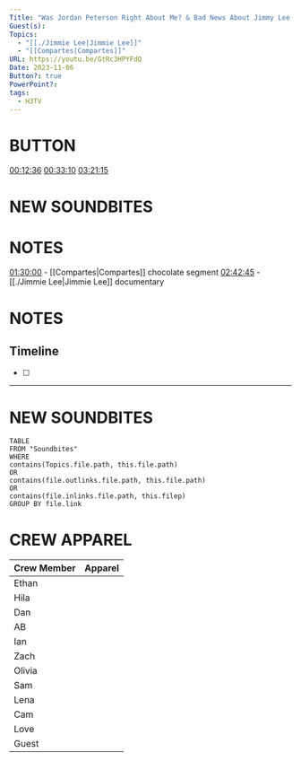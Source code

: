 ```yaml
---
Title: "Was Jordan Peterson Right About Me? & Bad News About Jimmy Lee - H3TV #97"
Guest(s): 
Topics:
  - "[[./Jimmie Lee|Jimmie Lee]]"
  - "[[Compartes|Compartes]]"
URL: https://youtu.be/GtRc3HPYFdQ
Date: 2023-11-06
Button?: true
PowerPoint?: 
tags:
  - H3TV
---
```


# BUTTON
[00:12:36](https://youtu.be/GtRc3HPYFdQ?t=740)
[00:33:10](https://youtu.be/GtRc3HPYFdQ?t=1990)
[03:21:15](https://youtu.be/GtRc3HPYFdQ?t=12066)
# NEW SOUNDBITES

# NOTES
[01:30:00](https://youtu.be/GtRc3HPYFdQ?t=5400) - [[Compartes|Compartes]] chocolate segment
[02:42:45](https://youtu.be/GtRc3HPYFdQ?t=9765) - [[./Jimmie Lee|Jimmie Lee]] documentary

# NOTES

## Timeline
- [ ] 


___
# NEW SOUNDBITES
``` dataview
TABLE
FROM "Soundbites"
WHERE 
contains(Topics.file.path, this.file.path) 
OR 
contains(file.outlinks.file.path, this.file.path)
OR
contains(file.inlinks.file.path, this.filep)
GROUP BY file.link
```

# CREW APPAREL

| Crew Member | Apparel |
| ----------- | ------- |
| Ethan       |         |
| Hila        |         |
| Dan         |         |
| AB          |         |
| Ian         |         |
| Zach        |         |
| Olivia      |         |
| Sam         |         |
| Lena        |         |
| Cam         |         |
| Love        |         |
| Guest       |         |
